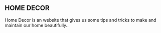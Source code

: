 ## HOME DECOR

Home Decor is an website that gives us some tips and tricks to make and maintain our home beautifully..
